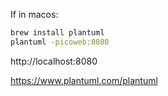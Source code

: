 
If in macos:

``` bash
brew install plantuml
plantuml -picoweb:8080
```

http://localhost:8080

https://www.plantuml.com/plantuml

